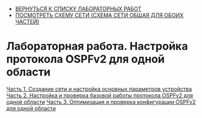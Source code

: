 - [ВЕРНУТЬСЯ К СПИСКУ ЛАБОРАТОРНЫХ РАБОТ](https://github.com/Art1shock/otus-networks/tree/main/labs)  
- [ПОСМОТРЕТЬ СХЕМУ СЕТИ (СХЕМА СЕТИ ОБЩАЯ ДЛЯ ОБОИХ ЧАСТЕЙ)]()  

# Лабораторная работа. Настройка протокола OSPFv2 для одной области

[Часть 1. Создание сети и настройка основных параметров устройства]()
[Часть 2. Настройка и проверка базовой работы протокола  OSPFv2 для одной области]()
[Часть 3. Оптимизация и проверка конфигурации OSPFv2 для одной области]()
